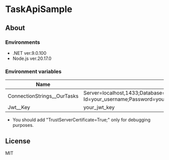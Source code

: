 # TaskApiSample
## About
### Environments
* .NET ver.9.0.100
* Node.js ver.20.17.0

### Environment variables
|Name|Value|
|--|--|
|ConnectionStrings__OurTasks|Server=localhost,1433;Database=our_tasks;User Id=your_username;Password=your_password;TrustServerCertificate=True;|
|Jwt__Key|your_jwt_key|

* You should add "TrustServerCertificate=True;" only for debugging purposes.

## License
MIT
